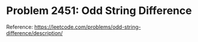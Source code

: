 # Problem 2451: Odd String Difference

Reference: https://leetcode.com/problems/odd-string-difference/description/